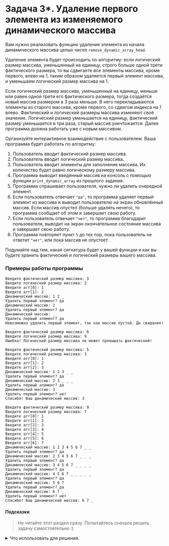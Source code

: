 # Задача 3*. Удаление первого элемента из изменяемого динамического массива
Вам нужно реализовать функцию удаления элемента из начала динамического массива целых чисел `remove_dynamic_array_head`.

Удаление элемента будет происходить по алгоритму: если логический размер массива, уменьшенный на единицу, строго больше одной трети фактического размера, то вы сдвигаете все элементы массива, кроме первого, влево на 1, таким образом удаляется первый элемент массива, и уменьшаем логический размер массива на 1.

Если логический размер массива, уменьшенный на единицу, меньше или равен одной трети его фактического размера, тогда создаётся новый массив размером в 3 раза меньше. В него перекладываются элементы из старого массива, кроме первого, со сдвигом индекса на 1 влево. Фактический и логический размеры массива изменяют своё значение. Логический размер уменьшается на единицу, фактический размер уменьшается в три раза, старый массив уничтожается. Далее программа должна работать уже с новым массивом.

Организуйте интерактивное взаимодействие с пользователем. Ваша программа будет работать по алгоритму:
1. Пользователь вводит фактический размер массива.
2. Пользователь вводит логический размер массива.
3. Пользователь вводит элементы для заполнения массива. Их количество будет равно логическому размеру массива.
4. Программа выводит введённый массив на консоль с помощью функции `print_dynamic_array` из прошлого задания.
5. Программа спрашивает пользователя, нужно ли удалить очередной элемент.
6. Если пользователь отвечает `"да"`, то программа удаляет первый элемент из массива и выводит пользователю на экран обновлённый массив. Если массив опустел (больше удалять нечего), то программа сообщает об этом и завершает свою работу.
7. Если пользователь отвечает `"нет"`, то программа благодарит пользователя, выводит на экран окончательное состояние массива и завершает свою работу.
8. Программа повторяет пункт `5` до тех пор, пока пользователь не ответит `"нет"`, или пока массив не опустеет.

Подумайте над тем, какая сигнатура будет у вашей функции и как вы будете хранить фактический и логический размеры вашего массива.

### Примеры работы программы

```
Введите фактичеcкий размер массива: 3
Введите логический размер массива: 2
Введите arr[0]: 1
Введите arr[1]: 2
Динамический массив: 1 2 _
Удалить первый элемент? да
Динамический массив: 2
Удалить первый элемент? да
Динамический массив: _
Удалить первый элемент? да
Невозможно удалить первый элемент, так как массив пустой. До свидания!
```

```
Введите фактичеcкий размер массива: 8
Введите логический размер массива: 9
Ошибка! Логический размер массива не может превышать фактический!
```

```
Введите фактичеcкий размер массива: 5
Введите логический размер массива: 3
Введите arr[0]: 1
Введите arr[1]: 2
Введите arr[2]: 3
Динамический массив: 1 2 3 _ _
Удалить первый элемент? да
Динамический массив: 2 3 _ _ _
Удалить первый элемент? да
Динамический массив: 3
Удалить первый элемент? нет
Спасибо! Ваш динамический массив: 3
```


```
Введите фактичеcкий размер массива: 9
Введите логический размер массива: 7
Введите arr[0]: 1
Введите arr[1]: 2
Введите arr[2]: 3
Введите arr[3]: 4
Введите arr[4]: 5
Введите arr[5]: 6
Введите arr[6]: 7
Динамический массив: 1 2 3 4 5 6 7 _ _
Удалить первый элемент? да
Динамический массив: 2 3 4 5 6 7 _ _ _
Удалить первый элемент? да
Динамический массив: 3 4 5 6 7 _ _ _ _
Удалить первый элемент? да
Динамический массив: 4 5 6 7 _ _ _ _ _
Удалить первый элемент? да
Динамический массив: 5 6 7
Удалить первый элемент? да
Динамический массив: 6 7 _
Удалить первый элемент? нет
Спасибо! Ваш динамический массив: 6 7 _
```
#### Подсказки

> Не читайте этот раздел сразу. Попытайтесь сначала решить задачу самостоятельно :)

<details>

<summary>Что использовать для решения.</summary>

Для создания динамического массива целых чисел заданного размера используйте оператор `new int[]`.

Функция `remove_dynamic_array_head` должна изменять не только переданный ей массив, но и логический, а также иногда фактический размер этого массива. Этого можно добиться двумя путями: хранить логический и фактический размеры массива как глобальные переменные или передавать их в функцию по ссылке либо по указателю. Второй вариант предпочтительнее, потому что глобальные переменные — зло :)

Функция `remove_dynamic_array_head` иногда будет создавать новый массив вместо старого, когда логический размер старого массива будет в три раза меньше фактического. Поэтому она должна дать возможность пользователю этой функции узнать адрес нового массива, а значит, должна возвращать указатель на массив, с которым ведётся работа. Если создание нового массива не потребовалось, то возвращается указатель на старый массив.

Для вычисления одной трети от фактического размера массива можно использовать целочисленное деление.

</details>
